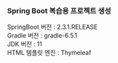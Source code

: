 ### Spring Boot 복습용 프로젝트 생성
SpringBoot 버전 : 2.3.1.RELEASE </br>
Gradle 버전 : gradle-6.5.1 </br>
JDK 버전 : 11 </br>
HTML 템플릿 엔진 : Thymeleaf </br>